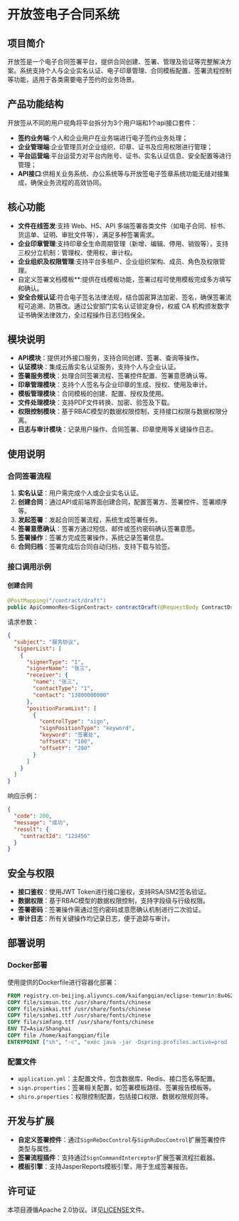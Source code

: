 # 开放签电子合同系统

## 项目简介
开放签是一个电子合同签署平台，提供合同创建、签署、管理及验证等完整解决方案。系统支持个人与企业实名认证、电子印章管理、合同模板配置、签署流程控制等功能，适用于各类需要电子签约的业务场景。

## 产品功能结构
开放签从不同的用户视角将平台拆分为3个用户端和1个api接口套件：
- **签约业务端**:个人和企业用户在业务端进行电子签约业务处理；
- **企业管理端**:企业管理员对企业组织、印章、证书及应用权限进行管理；
- **平台运营端**:平台运营方对平台内账号、证书、实名认证信息、安全配置等进行管理；
- **API接口**:供相关业务系统、办公系统等与开放签电子签章系统功能无缝对接集成，确保业务流程的高效协同。


## 核心功能
- **文件在线签发**:支持 Web、H5、API 多端签署各类文件（如电子合同、标书、货运单、证明、审批文件等），满足多种签署需求。
- **企业印章管理**:支持印章全生命周期管理（新增、编辑、停用、销毁等），支持三权分立机制：管理权、使用权、审计权。
- **企业组织及权限管理**:支持平台多租户、企业组织架构、成员、角色及权限管理。
- 自定义签署文档模板**:提供在线模板功能，签署过程可使用模板完成多方填写和确认。
- **安全合规认证**:符合电子签名法律法规，结合国密算法加密、签名，确保签署流程可追溯、防篡改。通过公安部门实名认证锁定身份，权威 CA 机构颁发数字证书确保法律效力，全过程操作日志归档保全。

## 模块说明
- **API模块**：提供对外接口服务，支持合同创建、签署、查询等操作。
- **认证模块**：集成云盾实名认证服务，支持个人与企业认证。
- **签署服务模块**：处理合同签署流程、签署控件配置、签署意愿确认等。
- **印章管理模块**：支持个人签名与企业印章的生成、授权、使用及审计。
- **模板管理模块**：合同模板的创建、配置、授权及使用。
- **文件处理模块**：支持PDF文件转换、加密、验签及下载。
- **权限控制模块**：基于RBAC模型的数据权限控制，支持接口权限与数据权限分离。
- **日志与审计模块**：记录用户操作、合同签署、印章使用等关键操作日志。

## 使用说明
### 合同签署流程
1. **实名认证**：用户需完成个人或企业实名认证。
2. **创建合同**：通过API或前端界面创建合同，配置签署方、签署控件、签署顺序等。
3. **发起签署**：发起合同签署流程，系统生成签署任务。
4. **签署意愿确认**：签署方通过短信、邮件或签约密码确认签署意愿。
5. **签署操作**：签署方完成签署操作，系统记录签署信息。
6. **合同归档**：签署完成后合同自动归档，支持下载与验签。

### 接口调用示例
#### 创建合同
```java
@PostMapping("/contract/draft")
public ApiCommonRes<SignContract> contractDraft(@RequestBody ContractDraftRequest request)
```
请求参数：
```json
{
  "subject": "服务协议",
  "signerList": [
    {
      "signerType": "1",
      "signerName": "张三",
      "receiver": {
        "name": "张三",
        "contactType": "1",
        "contact": "13800000000"
      },
      "positionParamList": [
        {
          "controlType": "sign",
          "signPositionType": "keyword",
          "keyword": "签署处",
          "offsetX": "100",
          "offsetY": "200"
        }
      ]
    }
  ]
}
```
响应示例：
```json
{
  "code": 200,
  "message": "成功",
  "result": {
    "contractId": "123456"
  }
}
```

## 安全与权限
- **接口鉴权**：使用JWT Token进行接口鉴权，支持RSA/SM2签名验证。
- **数据权限**：基于RBAC模型的数据权限控制，支持字段级与行级权限。
- **签署密码**：签署操作需通过签约密码或意愿确认机制进行二次验证。
- **审计日志**：所有关键操作均记录日志，便于追踪与审计。

## 部署说明
### Docker部署
使用提供的Dockerfile进行容器化部署：
```dockerfile
FROM registry.cn-beijing.aliyuncs.com/kaifangqian/eclipse-temurin:8u462-b08-jre-noble
COPY file/simsun.ttc /usr/share/fonts/chinese
COPY file/simkai.ttf /usr/share/fonts/chinese
COPY file/simhei.ttf /usr/share/fonts/chinese
COPY file/simfang.ttf /usr/share/fonts/chinese
ENV TZ=Asia/Shanghai
COPY file /home/kaifangqian/file
ENTRYPOINT ["sh", "-c", "exec java -jar -Dspring.profiles.active=prod -Dproject.name=kaifangqian kaifangqian.jar"]
```

### 配置文件
- `application.yml`：主配置文件，包含数据库、Redis、接口签名等配置。
- `sign.properties`：签署相关配置，如签署模板路径、签署报告模板等。
- `shiro.properties`：权限控制配置，包括接口权限、数据权限规则等。

## 开发与扩展
- **自定义签署控件**：通过`SignReDocControl`与`SignRuDocControl`扩展签署控件类型与属性。
- **签署流程插件**：支持通过`SignCommandInterceptor`扩展签署流程拦截器。
- **模板引擎**：支持JasperReports模板引擎，用于生成签署报告。

## 许可证
本项目遵循Apache 2.0协议。详见[LICENSE](LICENSE)文件。
